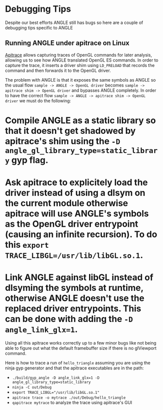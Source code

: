 # Debugging Tips

Despite our best efforts ANGLE still has bugs so here are a couple of debugging tips specific to ANGLE

## Running ANGLE under apitrace on Linux

[Apitrace](http://apitrace.github.io/) allows capturing traces of OpenGL commands for later analysis, allowing us to see how ANGLE translated OpenGL ES commands. In order to capture the trace, it inserts a driver shim using `LD_PRELOAD` that records the command and then forwards it to the OpenGL driver.

The problem with ANGLE is that it exposes the same symbols as ANGLE so the usual flow `sample -> ANGLE -> OpenGL driver` becomes `sample -> apitrace shim -> OpenGL driver` and bypasses ANGLE completely. In order to have the correct flow `sample -> ANGLE -> apitrace shim -> OpenGL driver` we must do the following:
 # Compile ANGLE as a static library so that it doesn't get shadowed by apitrace's shim using the `-D angle_gl_library_type=static_library` gyp flag.
 # Ask apitrace to explicitely load the driver instead of using a dlsym on the current module otherwise apitrace will use ANGLE's symbols as the OpenGL driver entrypoint (causing an infinite recursion). To do this `export TRACE_LIBGL=/usr/lib/libGL.so.1`.
 # Link ANGLE against libGL instead of dlsyming the symbols at runtime, otherwise ANGLE doesn't use the replaced driver entrypoints. This can be done with adding the `-D angle_link_glx=1`.

Using all this apitrace works correctly up to a few minor bugs like not being able to figure out what the default framebuffer size if there is no glViewport command.

Here is how to trace a run of `hello_triangle` assuming you are using the ninja gyp generator and that the apitrace executables are in the path:
 - `./build/gyp_angle -D angle_link_glx=1 -D angle_gl_library_type=static_library`
 - `ninja -C out/Debug`
 - `export TRACE_LIBGL="/usr/lib/libGL.so.1"`
 - `apitrace trace -o mytrace ./out/Debug/hello_triangle`
 - `qapitrace mytrace` to analyze the trace using apitrace's GUI

